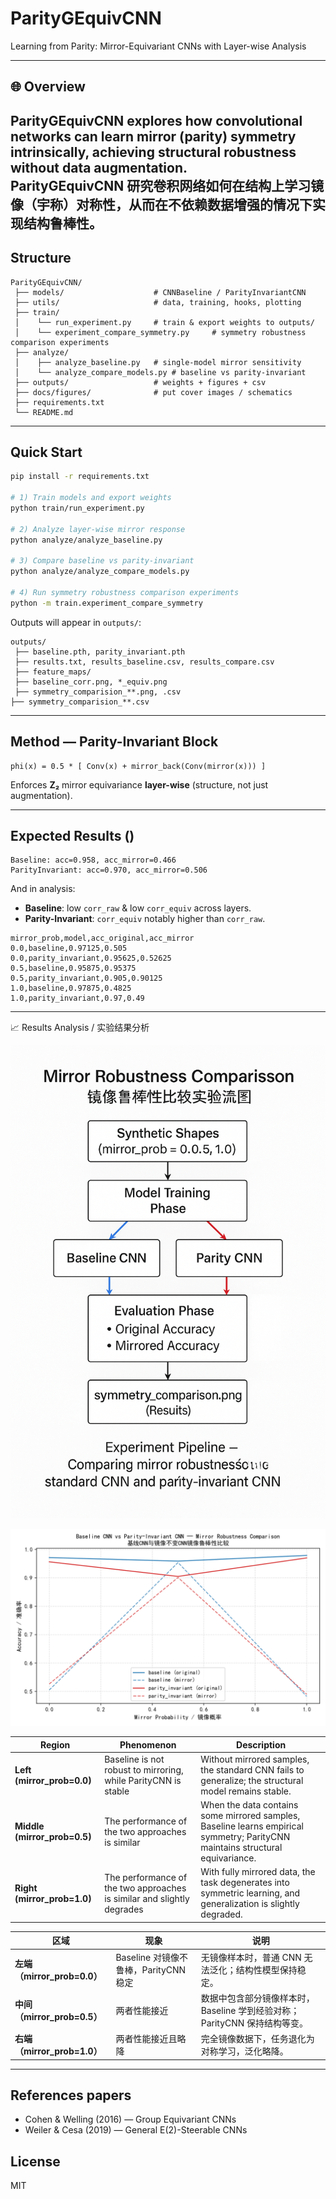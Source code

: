 # ParityGEquivCNN 
Learning from Parity: Mirror-Equivariant CNNs with Layer-wise Analysis  

---

## 🌐 Overview 

ParityGEquivCNN explores how convolutional networks can learn mirror (parity) symmetry intrinsically, achieving structural robustness without data augmentation.  
ParityGEquivCNN 研究卷积网络如何在结构上学习镜像（宇称）对称性，从而在不依赖数据增强的情况下实现结构鲁棒性。
---

##  Structure
```
ParityGEquivCNN/
 ├── models/                    # CNNBaseline / ParityInvariantCNN
 ├── utils/                     # data, training, hooks, plotting
 ├── train/
 │    └── run_experiment.py     # train & export weights to outputs/
 │    └── experiment_compare_symmetry.py     # symmetry robustness comparison experiments
 ├── analyze/
 │    ├── analyze_baseline.py   # single-model mirror sensitivity
 │    └── analyze_compare_models.py # baseline vs parity-invariant
 ├── outputs/                   # weights + figures + csv
 ├── docs/figures/              # put cover images / schematics
 ├── requirements.txt
 └── README.md
```




---

##  Quick Start
```bash
pip install -r requirements.txt

# 1) Train models and export weights
python train/run_experiment.py

# 2) Analyze layer-wise mirror response
python analyze/analyze_baseline.py

# 3) Compare baseline vs parity-invariant
python analyze/analyze_compare_models.py

# 4) Run symmetry robustness comparison experiments
python -m train.experiment_compare_symmetry

```

Outputs will appear in `outputs/`:
```
outputs/
 ├── baseline.pth, parity_invariant.pth
 ├── results.txt, results_baseline.csv, results_compare.csv
 ├── feature_maps/
 ├── baseline_corr.png, *_equiv.png
 ├── symmetry_comparision_**.png, .csv
├── symmetry_comparision_**.csv
```

---

##  Method — Parity-Invariant Block
```
phi(x) = 0.5 * [ Conv(x) + mirror_back(Conv(mirror(x))) ]
```
Enforces **Z₂** mirror equivariance **layer-wise** (structure, not just augmentation).



---

##  Expected Results ()
```
Baseline: acc=0.958, acc_mirror=0.466
ParityInvariant: acc=0.970, acc_mirror=0.506
```
And in analysis:
- **Baseline**: low `corr_raw` & low `corr_equiv` across layers.  
- **Parity-Invariant**: `corr_equiv` notably higher than `corr_raw`.

```
mirror_prob,model,acc_original,acc_mirror
0.0,baseline,0.97125,0.505
0.0,parity_invariant,0.95625,0.52625
0.5,baseline,0.95875,0.95375
0.5,parity_invariant,0.905,0.90125
1.0,baseline,0.97875,0.4825
1.0,parity_invariant,0.97,0.49

```

---


📈 Results Analysis / 实验结果分析

![Pipeline](docs/figures/mirror_robustness_diagram.png) 

![Results](outputs/symmetry_comparison_2025-10-21_23-01-34.png) 

| Region | Phenomenon | Description |
| ----------------------- | ---------------------------- | ---------------------------------------------- |
| **Left (mirror_prob=0.0)** | Baseline is not robust to mirroring, while ParityCNN is stable | Without mirrored samples, the standard CNN fails to generalize; the structural model remains stable. |
| **Middle (mirror_prob=0.5)** | The performance of the two approaches is similar | When the data contains some mirrored samples, Baseline learns empirical symmetry; ParityCNN maintains structural equivariance. |
| **Right (mirror_prob=1.0)** | The performance of the two approaches is similar and slightly degrades | With fully mirrored data, the task degenerates into symmetric learning, and generalization is slightly degraded.


| 区域                      | 现象                           | 说明                                             |
| ----------------------- | ---------------------------- | ---------------------------------------------- |
| **左端（mirror_prob=0.0）** | Baseline 对镜像不鲁棒，ParityCNN 稳定 | 无镜像样本时，普通 CNN 无法泛化；结构性模型保持稳定。                  |
| **中间（mirror_prob=0.5）** | 两者性能接近                       | 数据中包含部分镜像样本时，Baseline 学到经验对称；ParityCNN 保持结构等变。 |
| **右端（mirror_prob=1.0）** | 两者性能接近且略降                    | 完全镜像数据下，任务退化为对称学习，泛化略降。                        |

---

##  References papers
- Cohen & Welling (2016) — Group Equivariant CNNs  
- Weiler & Cesa (2019) — General E(2)-Steerable CNNs

## License
MIT
